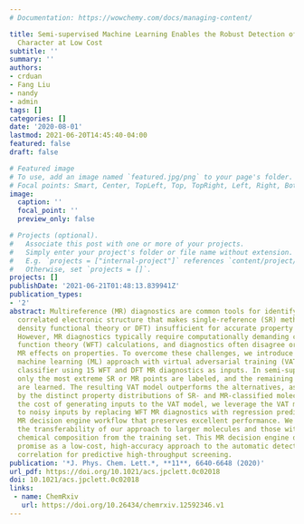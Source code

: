 ```yaml
---
# Documentation: https://wowchemy.com/docs/managing-content/

title: Semi-supervised Machine Learning Enables the Robust Detection of Multireference
  Character at Low Cost
subtitle: ''
summary: ''
authors:
- crduan
- Fang Liu
- nandy
- admin
tags: []
categories: []
date: '2020-08-01'
lastmod: 2021-06-20T14:45:40-04:00
featured: false
draft: false

# Featured image
# To use, add an image named `featured.jpg/png` to your page's folder.
# Focal points: Smart, Center, TopLeft, Top, TopRight, Left, Right, BottomLeft, Bottom, BottomRight.
image:
  caption: ''
  focal_point: ''
  preview_only: false

# Projects (optional).
#   Associate this post with one or more of your projects.
#   Simply enter your project's folder or file name without extension.
#   E.g. `projects = ["internal-project"]` references `content/project/deep-learning/index.md`.
#   Otherwise, set `projects = []`.
projects: []
publishDate: '2021-06-21T01:48:13.839941Z'
publication_types:
- '2'
abstract: Multireference (MR) diagnostics are common tools for identifying strongly
  correlated electronic structure that makes single-reference (SR) methods (e.g.,
  density functional theory or DFT) insufficient for accurate property prediction.
  However, MR diagnostics typically require computationally demanding correlated wave
  function theory (WFT) calculations, and diagnostics often disagree or fail to predict
  MR effects on properties. To overcome these challenges, we introduce a semi-supervised
  machine learning (ML) approach with virtual adversarial training (VAT) of an MR
  classifier using 15 WFT and DFT MR diagnostics as inputs. In semi-supervised learning,
  only the most extreme SR or MR points are labeled, and the remaining point labels
  are learned. The resulting VAT model outperforms the alternatives, as quantified
  by the distinct property distributions of SR- and MR-classified molecules. To reduce
  the cost of generating inputs to the VAT model, we leverage the VAT model’s robustness
  to noisy inputs by replacing WFT MR diagnostics with regression predictions in an
  MR decision engine workflow that preserves excellent performance. We demonstrate
  the transferability of our approach to larger molecules and those with distinct
  chemical composition from the training set. This MR decision engine demonstrates
  promise as a low-cost, high-accuracy approach to the automatic detection of strong
  correlation for predictive high-throughput screening.
publication: '*J. Phys. Chem. Lett.*, **11**, 6640-6648 (2020)'
url_pdf: https://doi.org/10.1021/acs.jpclett.0c02018
doi: 10.1021/acs.jpclett.0c02018
links:
 - name: ChemRxiv
   url: https://doi.org/10.26434/chemrxiv.12592346.v1
---
```

